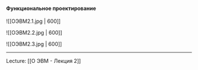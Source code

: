 
#### Функциональное проектирование 

![[ОЭВМ2.1.jpg | 600]]

![[ОЭВМ2.2.jpg | 600]]

![[ОЭВМ2.3.jpg | 600]]

---

Lecture: [[О ЭВМ - Лекция 2]]
